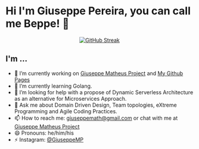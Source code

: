 # Hi I'm Giuseppe Pereira, you can call me Beppe! 👋

<div align="center">
  

[![GitHub Streak](http://github-readme-streak-stats.herokuapp.com?user=GiuseppeMP&theme=tokyonight&hide_border=true&fire=EB4D0F&hide_longest_streak=true)](https://git.io/streak-stats)
</div>

## I'm ...

- 🔭 I’m currently working on [Giuseppe Matheus Project](https://giuseppematheus.com) and [My Github Pages](https://giuseppemp.github.io)
- 🌱 I’m currently learning Golang.
- 🤔 I’m looking for help with a propose of Dynamic Serverless Architecture as an alternative for Microservices Approach.
- 💬 Ask me about Domain Driven Design, Team topologies, eXtreme Programming and Agile Coding Practices.
- 📫 How to reach me: giuseppemath@gmail.com or chat with me at [Giuseppe Matheus Project](https://giuseppematheus.com)
- 😄 Pronouns: he/him/his
- ⚡ Instagram: [@GiuseppeMP](https://www.instagram.com/giuseppematheus/)
